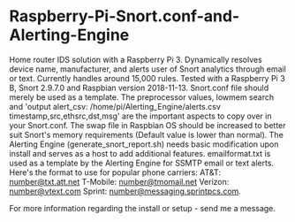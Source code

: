 # Raspberry-Pi-Snort.conf-and-Alerting-Engine
Home router IDS solution with a Raspberry Pi 3. Dynamically resolves device name, manufacturer, and alerts user of Snort analytics through email or text. Currently handles around 15,000 rules.
Tested with a Raspberry Pi 3 B, Snort 2.9.7.0 and Raspbian version 2018-11-13.
Snort.conf file should merely be used as a template. The preprocessor values, lowmem search and 'output alert_csv: /home/pi/Alerting_Engine/alerts.csv timestamp,src,ethsrc,dst,msg' are the important aspects to copy over in your Snort.conf.
The swap file in Raspbian OS should be increased to better suit Snort's memory requirements (Default value is lower than normal).
The Alerting Engine (generate_snort_report.sh) needs basic modification upon install and serves as a host to add additional features.
emailformat.txt is used as a template by the Alerting Engine for SSMTP email or text alerts.
Here's the format to use for popular phone carriers:
AT&T: number@txt.att.net 
T-Mobile: number@tmomail.net
Verizon: number@vtext.com 
Sprint: number@messaging.sprintpcs.com.

For more information regarding the install or setup - send me a message.
